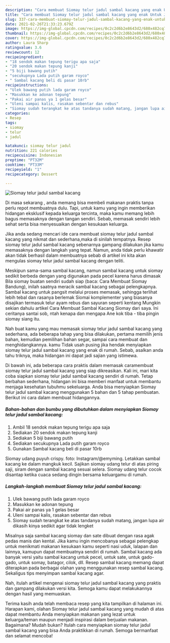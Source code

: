 ```yaml
---
description: "Cara membuat Siomay telur jadul sambal kacang yang enak Untuk Jualan"
title: "Cara membuat Siomay telur jadul sambal kacang yang enak Untuk Jualan"
slug: 337-cara-membuat-siomay-telur-jadul-sambal-kacang-yang-enak-untuk-jualan
date: 2021-02-26T21:33:23.679Z
image: https://img-global.cpcdn.com/recipes/0c2c2d6b2e8643d2/680x482cq70/siomay-telur-jadul-sambal-kacang-foto-resep-utama.jpg
thumbnail: https://img-global.cpcdn.com/recipes/0c2c2d6b2e8643d2/680x482cq70/siomay-telur-jadul-sambal-kacang-foto-resep-utama.jpg
cover: https://img-global.cpcdn.com/recipes/0c2c2d6b2e8643d2/680x482cq70/siomay-telur-jadul-sambal-kacang-foto-resep-utama.jpg
author: Laura Sharp
ratingvalue: 3.6
reviewcount: 12
recipeingredient:
- "18 sendok makan tepung terigu apa saja"
- "20 sendok makan tepung kanji"
- "5 biji bawang putih"
- "secukupnya Lada putih garam royco"
- " Sambal kacang beli di pasar 10rb"
recipeinstructions:
- "Ulek bawang putih lada garam royco"
- "Masukkan ke adonan tepung"
- "Pakai air panas ya 1 gelas besar"
- "Uleni sampai kalis, rasakan sebentar dan rebus"
- "Siomay sudah terangkat ke atas tandanya sudah matang, jangan lupa air dikasih kinya sedikit agar tidak lengket"
categories:
- Resep
tags:
- siomay
- telur
- jadul

katakunci: siomay telur jadul 
nutrition: 221 calories
recipecuisine: Indonesian
preptime: "PT32M"
cooktime: "PT33M"
recipeyield: "1"
recipecategory: Dessert

---
```



![Siomay telur jadul sambal kacang](https://img-global.cpcdn.com/recipes/0c2c2d6b2e8643d2/680x482cq70/siomay-telur-jadul-sambal-kacang-foto-resep-utama.jpg)

Di masa  sekarang , anda memang bisa membeli makanan praktis tanpa perlu repot membuatnya dulu. Tapi, untuk kamu yang ingin memberikan hidangan eksklusif kepada keluarga tercinta, maka kamu memang lebih bagus memasaknya dengan tangan sendiri. Sebab, memasak sendiri lebih sehat serta bisa menyesuaikan dengan kesukaan keluarga.

Jika anda sedang mencari ide cara membuat siomay telur jadul sambal kacang yang nikmat dan sederhana,maka di sinilah tempatnya. Resep siomay telur jadul sambal kacang  sebenarnya gampang dilakukan jika kamu memasaknya dengan langkah yang tepat. Namun, anda tidak perlu khawatir akan tidak berhasil dalam membuatnya 
sebab di artikel ini kita akan mengulas siomay telur jadul sambal kacang dengan teliti.  

Meskipun sama-sama sambal kacang, namun sambal kacang untuk siomay sedikit berbeda dengan yang digunakan pada pecel karena harus dimasak Bila siomay buatan sendiri sudah siap (baca: Cara Membuat Siomay Bandung), inilah saatnya meracik sambal kacang sebagai pelengkapnya. Sambal kacang untuk pangsit melalui proses memasak, sehingga terlihat lebih tebal dan rasanya berlemak Siomai komplementer yang biasanya disajikan termasuk telur ayam rebus dan sayuran seperti kentang Mungkin sekian dahulu artikel Cara Membuat Sambal Kacang Siomay dari saya. Ini ceritanya santai sob, ntah kenapa dan mengapa Ane kok tiba - tiba pingin siomay siang itu.

Nah buat kamu yang mau memasak siomay telur jadul sambal kacang yang sederhana, ada beberapa tahap yang bisa dilakukan, pertama memilih jenis bahan, kemudian pemilihan bahan segar, sampai cara membuat dan menghidangkannya. kamu Tidak usah pusing jika hendak menyiapkan siomay telur jadul sambal kacang yang enak di rumah. Sebab, asalkan anda  tahu triknya, maka hidangan ini dapat jadi sajian yang istimewa.

Di bawah ini, ada beberapa cara praktis  dalam memasak caramembuat siomay telur jadul sambal kacang yang siap dikreasikan. Kali ini, mari kita coba siapkan siomay telur jadul sambal kacang sendiri di rumah. Tetap berbahan sederhana, hidangan ini bisa memberi manfaat untuk membantu menjaga kesehatan tubuhmu sekeluarga. Anda bisa menyiapkan Siomay telur jadul sambal kacang menggunakan 5 bahan dan 5 tahap pembuatan. Berikut ini cara dalam membuat hidangannya.

<!--inarticleads1-->

##### Bahan-bahan dan bumbu yang dibutuhkan dalam menyiapkan Siomay telur jadul sambal kacang:

1. Ambil 18 sendok makan tepung terigu apa saja
1. Sediakan 20 sendok makan tepung kanji
1. Sediakan 5 biji bawang putih
1. Sediakan secukupnya Lada putih garam royco
1. Gunakan  Sambal kacang beli di pasar 10rb


Siomay udang puyuh crispy. foto: Instagram/@emyming. Letakkan sambal kacang ke dalam mangkuk kecil. Sajikan siomay udang telur di atas piring saji, siram dengan sambal kacang sesuai selera. Siomay udang telur cocok disantap ketika cuaca sedang dingin bersama keluargamu di rumah. 

<!--inarticleads2-->

##### Langkah-langkah membuat Siomay telur jadul sambal kacang:

1. Ulek bawang putih lada garam royco
1. Masukkan ke adonan tepung
1. Pakai air panas ya 1 gelas besar
1. Uleni sampai kalis, rasakan sebentar dan rebus
1. Siomay sudah terangkat ke atas tandanya sudah matang, jangan lupa air dikasih kinya sedikit agar tidak lengket


Misalnya saja sambal kacang siomay dan sate dibuat dengan rasa agak pedas manis dan kental. Jika kamu ingin mencobanya sebagai pelengkap untuk menikmati makanan kesukaan kamu seperti nasi uduk, lalapan dan lainnya, kamupun dapat membuatnya sendiri di rumah. Sambal kacang ada banyak versi yaitu sambal kacang untuk pecel, untuk sate, untuk gado-gado, untuk somay, batagor, cilok, dll. Resep sambal kacang memang dapat diterapkan pada berbagai olahan yang menggunakan resep sambal kacang. Sekaligus tips menyimpan sambal kacang agar. 

Nah, itulah artikel mengenai  siomay telur jadul sambal kacang  yang praktis dan gampang dilakukan versi kita. Semoga kamu dapat melakukannya dengan hasil yang memuaskan. 

Terima kasih anda telah membaca resep yang kita tampilkan di halaman ini. Harapan kami, olahan  Siomay telur jadul sambal kacang yang mudah di atas dapat membantu Anda menyiapkan makanan yang lezat untuk keluarga/teman maupun menjadi inspirasi dalam berjualan makanan. Bagaimana? Mudah bukan? Itulah cara menyiapkan siomay telur jadul sambal kacang yang bisa Anda praktikkan di rumah. Semoga bermanfaat dan selamat mencoba!

